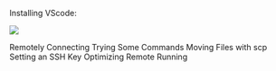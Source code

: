Installing VScode: 

![](https://drive.google.com/file/d/1SU9r2Lz9XhEXMrKNPCcA-JqMyTUR0RoX/view?usp=sharing)

Remotely Connecting
Trying Some Commands
Moving Files with scp
Setting an SSH Key
Optimizing Remote Running
